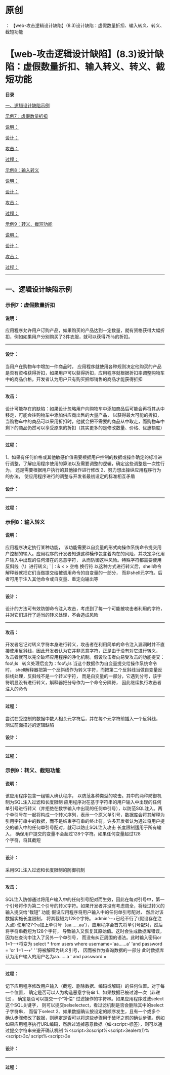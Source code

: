# 原创
：  【web-攻击逻辑设计缺陷】(8.3)设计缺陷：虚假数量折扣、输入转义、转义、截短功能

# 【web-攻击逻辑设计缺陷】(8.3)设计缺陷：虚假数量折扣、输入转义、转义、截短功能

**目录**

[一、逻辑设计缺陷示例](#%E4%B8%80%E3%80%81%E9%80%BB%E8%BE%91%E8%AE%BE%E8%AE%A1%E7%BC%BA%E9%99%B7%E7%A4%BA%E4%BE%8B)

[示例7：虚假数量折扣](#2.1%E3%80%81%E7%A4%BA%E4%BE%8B1%EF%BC%9A%E5%BE%81%E6%B1%82%E5%8A%9F%E8%83%BD)

[说明：](#%E8%AF%B4%E6%98%8E%EF%BC%9A)

[设计：](#%E8%AE%BE%E8%AE%A1%EF%BC%9A)

[攻击：](#%E6%94%BB%E5%87%BB%EF%BC%9A)

[过程：](#%E8%BF%87%E7%A8%8B%EF%BC%9A)

[示例8：输入转义](#2.1%E3%80%81%E7%A4%BA%E4%BE%8B1%EF%BC%9A%E5%BE%81%E6%B1%82%E5%8A%9F%E8%83%BD)

[说明：](#%E8%AF%B4%E6%98%8E%EF%BC%9A)

[设计：](#%E8%AE%BE%E8%AE%A1%EF%BC%9A)

[攻击：](#%E6%94%BB%E5%87%BB%EF%BC%9A)

[过程：](#%E8%BF%87%E7%A8%8B%EF%BC%9A)

[示例9：转义、截短功能](#2.1%E3%80%81%E7%A4%BA%E4%BE%8B1%EF%BC%9A%E5%BE%81%E6%B1%82%E5%8A%9F%E8%83%BD)

[说明：](#%E8%AF%B4%E6%98%8E%EF%BC%9A)

[设计：](#%E8%AE%BE%E8%AE%A1%EF%BC%9A)

[攻击：](#%E6%94%BB%E5%87%BB%EF%BC%9A)

[过程：](#%E8%BF%87%E7%A8%8B%EF%BC%9A)

---


## 一、逻辑设计缺陷示例

> 
<h3>示例7：虚假数量折扣</h3>
<h4>说明：</h4>
应用程序允许用户订购产品，如果购买的产品达到一定数量，就有资格获得大幅折扣，例如如果用户分别购买了3件衣服，就可以获得75％的折扣。
<hr/>
<h4>设计：</h4>
当用户在购物车中增加一件商品时， 应用程序就使用各种规则决定他购买的产品是否有资格获得折扣，如果用户可以获得折扣，应用程序就根据折扣率调整购物车中的商品价格。开发者认为用户只有购买捆绑销售的商品才能获得折扣
<hr/>
<h4>攻击：</h4>
设计可能存在的缺陷：如果设计忽略用户向购物车中添加商品后可能会再将其从中移走，可能会往购物车中添加供应商出售的大量产品， 以获得最大可能的折扣，当购物车中的商品可以采用折扣时，他就会把不需要的商品从中取走，而购物车中剩下的商品仍然可以享受原来的折扣（其实更多的是修改数量、价格、优惠额度）
<hr/>
<h4>过程：</h4>
1、如果有任何价格或其他敏感价值需要根据用户控制的数据或操作确定的标准进行调整，了解应用程序使用的算法以及需要调整的逻辑，确定这些调整是一次性行为， 还是需要根据用户执行的其他操作进行修改
2、努力想出操纵应用程序行为的办法， 使应用程序进行的调整与开发者最初设定的标准相互矛盾


#### 设计：

---


#### 过程：

> 
<h3>示例8：输入转义</h3>
<h4>说明：</h4>
应用程序决定执行某种功能， 该功能需要以自变量的形式向操作系统命令提交用户控制的输入。应用程序的开发者知道这种橾作包含着内在的风险，并决定净化用户输入中出现的任何潜在的恶意字符， 从而防御这种风险。特殊字符都需要使用反斜线（\）进行转义; ` | : &amp; &lt; &gt; 空格 换行符
以这种方式进行转义后，shell命令解释器就把它们当做提交给被调用命令的自变量的一部分， 而非shell元字符。后者可用于注入其他命令或自变量、重定向输出等
<hr/>
<h4>设计：</h4>
设计的方法可有效防御命令注入攻击，考虑到了每一个可能被攻击者利用的字符，并对它们进行了适当的转义处理，不会造成风险
<hr/>
<h4>攻击：</h4>
开发者忘记对转义字符本身进行转义，攻击者在利用简单的命令注入漏洞时并不直接使用反斜线，因此开发者认为它并非恶意字符，正是由于没有对它进行转义， 攻击者就可以完全破坏应用程序的净化机制。假设攻击者向易受攻击的功能提交：foo\;ls   转义处理后变为：foo\\;ls
当这个数据作为自变量提交给操作系统命令时， shell解释器把第一个反斜线作为转义字符，而把第二个反斜线当做自变量反斜线处理，反斜线不是一个转义字符， 而是自变量的一部分，它遇到分号，该字符明显没有进行转义，斛释器把分号作为一个命令分隔符， 因此继续执行攻击者注入的命令
<hr/>
<h4>过程：</h4>
尝试在受控制的数据中数人相关元字符后，并在每个元字符前插入一个反斜线， 测试前面描述的逻辑缺陷


#### 设计：

---


#### 过程：

> 
<h3>示例9：转义、截短功能</h3>
<h4>说明：</h4>
该应用程序包含一组输入确认程序， 以防范各种类型的攻击。其中的两种防御机制为SQL注入过滤和长度限制
应用程序对在基于字符串的用户输入中出现的任何单引号进行转义（并拒绝在数字输入中出现的任何单引号），以防范SQL注入。两个单引号在一起将构成一个转义序列，表示一个原义单引号，数据库会将其解释为引用字符串中的数据，而不是结束字符串的终止符。许多开发者认为通过将用户提交的输入中的任何单引号配对，就可以防止SQL注入攻击
长度限制适用于所有输入， 确保用户提交的变量不会超过128个字符。如果任何变量超过128<br/> 个字符，将其截短
<hr/>
<h4>设计：</h4>
采用SQL注入过滤和长度限制的防御机制
<hr/>
<h4>攻击：</h4>
SQL注入防御通过将用户输入中的任何引号配对而生效，因此在每对引号中，第一个引号将作为第二个引号的转义字符。如果开发者并没有考虑周全，将经过转义的输入提交给“截短” 功能
假设应用程序将用户输入中的任何单引号配对， 然后对该数据实施长度限制， 将其截短为128个字符。
admin'--+已经不行了(假设存在注入点)
使用127个a加上单引号（aa……aa'），应用程序会首先将单引号配对，然后将字符串截短为128个字符， 导致输入又恢复其原始值。这时会生成数据库错误， 因为在查询中注入了另外一个单引号， 而没有纠正周围的语法。此时输入密码or 1=1--+将变为
select * from users where username='aa……a' 'and password = 'or 1=1 --+'
' '将被解释为转义引号， 因而被作为查询数据的一部分
此时数据库认为用户输入的用户名为aa……a ' and password =
<hr/>
<h4>过程：</h4>
记下应用程序修改用户输入（截短、删除数据、编码或解码）的任何位置。对于每一个位置， 确定是否可以人为构造恶意字符串
1、如果数据已被过滤一次（非递归）， 确定是否可以提交一个“补偿“ 过滤操作的字符串。如果应用程序过滤select这个SQL关键字， 则可以提交selselectect，看过滤机制是否会删除其中的select子字符串， 而留下select
2、如果数据确认按设定的顺序发生，且有一个或多个确认步骤修改了数据，则确定是否可以将这些步骤用于破坏之前的确认步骤。例如如果应用程序执行URL编码，然后过滤掉恶意数据（如&lt;script&gt;标签），则可以通过提交字符串来避开确认机制
%&lt;script&gt;3cscript%&lt;script&gt;3ealert(1)%&lt;script&gt;3c/
script%&lt;script&gt;3e


#### 设计：

---


#### 过程：
